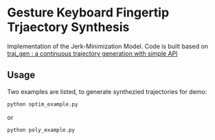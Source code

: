 # Gesture Keyboard Fingertip Trjaectory Synthesis
Implementation of the Jerk-Minimization Model. Code is built based on <a href="https://github.com/icsl-Jeon/traj_gen">traj_gen : a continuous trajectory generation with simple API </a>
## Usage
Two examples are listed, to generate synthezied trajectories for demo:
```python
python optim_example.py
```
or 
```python
python poly_example.py
```